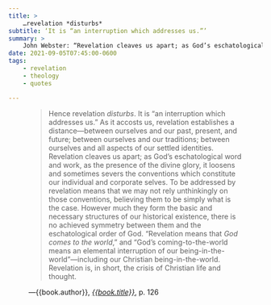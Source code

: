 ```yaml
---
title: >
    …revelation *disturbs*
subtitle: ‘It is “an interruption which addresses us.”’
summary: >
    John Webster: “Revelation cleaves us apart; as God’s eschatological word and work, as the presence of the divine glory…”
date: 2021-09-05T07:45:00-0600
tags:
    - revelation
    - theology
    - quotes

---
```


<figure class='quotation'>

> Hence revelation *disturbs*. It is “an interruption which addresses us.” As it accosts us, revelation establishes a distance—between ourselves and our past, present, and future; between ourselves and our traditions; between ourselves and all aspects of our settled identities. Revelation cleaves us apart; as God’s eschatological word and work, as the presence of the divine glory, it loosens and sometimes severs the conventions which constitute our individual and corporate selves. To be addressed by revelation means that we may not rely unthinkingly on those conventions, believing them to be simply what is the case. However much they form the basic and necessary structures of our historical existence, there is no achieved symmetry between them and the eschatological order of God. “Revelation means that *God comes to the world*,” and “God’s coming-to-the-world means an elemental interruption of our being-in-the-world”—including our Christian being-in-the-world. Revelation is, in short, the crisis of Christian life and thought.   

<figcaption>—{{book.author}}, <a href='{{book.link}}'><cite>{{book.title}}</cite></a>, p. 126</figcaption>

</figure>
